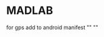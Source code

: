 # MADLAB

for gps add to android manifest
"<uses-permission android:name="android.permission.ACCESS_FINE_LOCATION"/>"
"<uses-permission android:name="android.permission.ACCESS_COARSE_LOCATION"/>"

